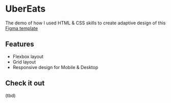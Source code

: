 # UberEats

The demo of how I used HTML & CSS skills to create adaptive design of this [Figma template](https://www.figma.com/file/8lxQ3PGYTHQsCgTXnEJre8/Uber-Eats)

## Features

- Flexbox layout
- Grid layout
- Responsive design for Mobile & Desktop

## Check it out

(tbd)
